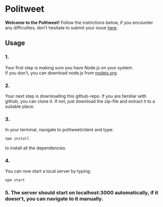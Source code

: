 # Politweet #
<strong> Welcome to the Politweet!</strong> Follow the instrictions below, if you encounter any difficulties, don't hesitate to submit your issue [here](https://github.com/femosc2/politweet/issues).
<br>

## Usage ##
### 1.
Your first step is making sure you have Node.js on your system.<br>If you don't, you can download node.js from [nodejs.org](https://nodejs.org/en/).

### 2.
Your next step is downloading this github-repo. If you are familiar with github, you can clone it. If not, just download the zip-file and extract it to a suitable place.

### 3.
In your terminal, navigate to politweet/client and type:
```bash
npm install
```
to install all the dependencies.

### 4.
You can now start a local server by typing:
```bash
npm start
```

### 5. The server should start on localhost:3000 automatically, if it doesn't, you can navigate to it manually.
